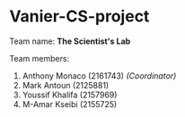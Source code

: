 # Vanier-CS-project

Team name: **The Scientist's Lab**

Team members:
1. Anthony Monaco (2161743) *(Coordinator)*
2. Mark Antoun (2125881) 
3. Youssif Khalifa (2157969)
4. M-Amar Kseibi (2155725)
 
 
 

